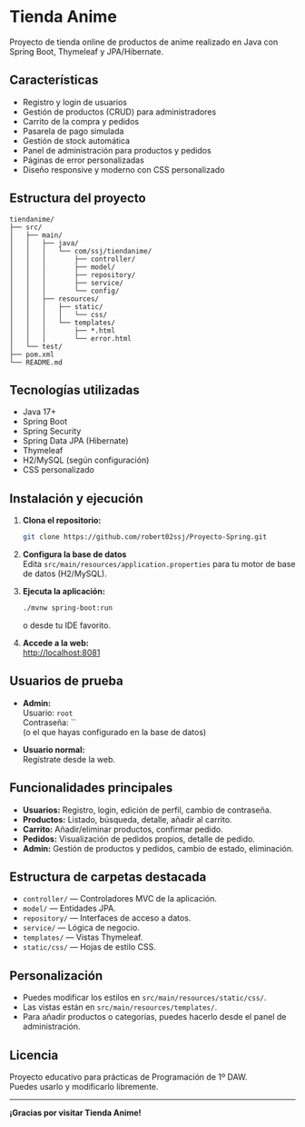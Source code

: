 # Tienda Anime

Proyecto de tienda online de productos de anime realizado en Java con Spring Boot, Thymeleaf y JPA/Hibernate.

## Características

- Registro y login de usuarios
- Gestión de productos (CRUD) para administradores
- Carrito de la compra y pedidos
- Pasarela de pago simulada
- Gestión de stock automática
- Panel de administración para productos y pedidos
- Páginas de error personalizadas
- Diseño responsive y moderno con CSS personalizado

## Estructura del proyecto

```
tiendanime/
├── src/
│   ├── main/
│   │   ├── java/
│   │   │   └── com/ssj/tiendanime/
│   │   │       ├── controller/
│   │   │       ├── model/
│   │   │       ├── repository/
│   │   │       ├── service/
│   │   │       └── config/
│   │   ├── resources/
│   │   │   ├── static/
│   │   │   │   └── css/
│   │   │   └── templates/
│   │   │       ├── *.html
│   │   │       └── error.html
│   └── test/
├── pom.xml
└── README.md
```

## Tecnologías utilizadas

- Java 17+
- Spring Boot
- Spring Security
- Spring Data JPA (Hibernate)
- Thymeleaf
- H2/MySQL (según configuración)
- CSS personalizado

## Instalación y ejecución

1. **Clona el repositorio:**
   ```bash
   git clone https://github.com/robert02ssj/Proyecto-Spring.git
   ```

2. **Configura la base de datos**  
   Edita `src/main/resources/application.properties` para tu motor de base de datos (H2/MySQL).

3. **Ejecuta la aplicación:**
   ```bash
   ./mvnw spring-boot:run
   ```
   o desde tu IDE favorito.

4. **Accede a la web:**  
   [http://localhost:8081](http://localhost:8081)

## Usuarios de prueba

- **Admin:**  
  Usuario: `root`  
  Contraseña: ``  
  (o el que hayas configurado en la base de datos)

- **Usuario normal:**  
  Regístrate desde la web.

## Funcionalidades principales

- **Usuarios:** Registro, login, edición de perfil, cambio de contraseña.
- **Productos:** Listado, búsqueda, detalle, añadir al carrito.
- **Carrito:** Añadir/eliminar productos, confirmar pedido.
- **Pedidos:** Visualización de pedidos propios, detalle de pedido.
- **Admin:** Gestión de productos y pedidos, cambio de estado, eliminación.

## Estructura de carpetas destacada

- `controller/` — Controladores MVC de la aplicación.
- `model/` — Entidades JPA.
- `repository/` — Interfaces de acceso a datos.
- `service/` — Lógica de negocio.
- `templates/` — Vistas Thymeleaf.
- `static/css/` — Hojas de estilo CSS.

## Personalización

- Puedes modificar los estilos en `src/main/resources/static/css/`.
- Las vistas están en `src/main/resources/templates/`.
- Para añadir productos o categorías, puedes hacerlo desde el panel de administración.

## Licencia

Proyecto educativo para prácticas de Programación de 1º DAW.  
Puedes usarlo y modificarlo libremente.

---

**¡Gracias por visitar Tienda Anime!**
